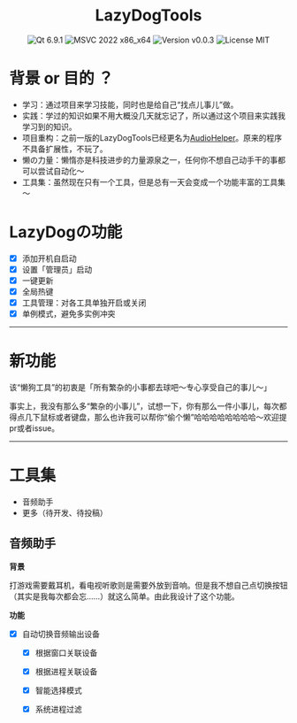 <h1 align="center">LazyDogTools</h1>

<div align="center">
    <img src="https://img.shields.io/badge/Qt-6.9.1-green" alt="Qt 6.9.1" />
    <img src="https://img.shields.io/badge/MSVC-2022%20x86__x64-blue" alt="MSVC 2022 x86_x64" />
    <img src="https://img.shields.io/badge/Version-v0.0.3-red" alt="Version v0.0.3" />
    <img src="https://img.shields.io/badge/License-MIT-Green" alt="License MIT" />
</div>



# 背景 or 目的 ？

- 学习：通过项目来学习技能，同时也是给自己“找点儿事儿”做。
- 实践：学过的知识如果不用大概没几天就忘记了，所以通过这个项目来实践我学习到的知识。
- 项目重构：之前一版的LazyDogTools已经更名为[AudioHelper](https://github.com/Asteri5m/AduioHelper)。原来的程序不具备扩展性，不玩了。
- 懒の力量：懒惰亦是科技进步的力量源泉之一，任何你不想自己动手干的事都可以尝试自动化～
- 工具集：虽然现在只有一个工具，但是总有一天会变成一个功能丰富的工具集～

# LazyDogの功能

- [x] 添加开机自启动
- [x] 设置「管理员」启动
- [x] 一键更新
- [x] 全局热键
- [x] 工具管理：对各工具单独开启或关闭
- [x] 单例模式，避免多实例冲突

---

# 新功能

该“懒狗工具”的初衷是「所有繁杂的小事都去球吧～专心享受自己的事儿～」

事实上，我没有那么多“繁杂的小事儿”，试想一下，你有那么一件小事儿，每次都得点几下鼠标或者键盘，那么也许我可以帮你“偷个懒”哈哈哈哈哈哈哈哈～欢迎提pr或者issue。

---

# 工具集

- 音频助手
- 更多（待开发、待投稿）

## 音频助手

**背景**

打游戏需要戴耳机，看电视听歌则是需要外放到音响。但是我不想自己点切换按钮（其实是我每次都会忘……）就这么简单。由此我设计了这个功能。

**功能**

- [x] 自动切换音频输出设备
  - [x] 根据窗口关联设备
  - [x] 根据进程关联设备
  - [x] 智能选择模式
  - [x] 系统进程过滤



